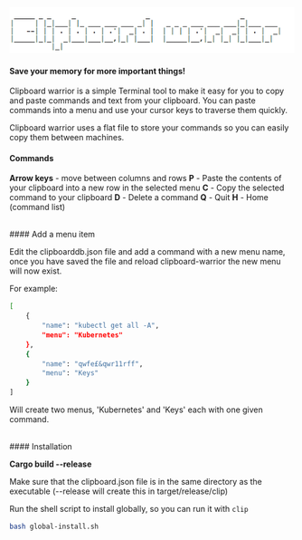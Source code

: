 
![Logo](./logo.png)
#### Save your memory for more important things! 

Clipboard warrior is a simple Terminal tool to make it easy for you to copy and paste commands and text from your clipboard. You can paste commands into a menu and use your cursor keys to traverse them quickly.

Clipboard warrior uses a flat file to store your commands so you can easily copy them between machines.
</br>
#### Commands

**Arrow keys** - move between columns and rows
**P** - Paste the contents of your clipboard into a new row in the selected menu
**C** - Copy the selected command to your clipboard
**D** - Delete a command
**Q** - Quit
**H** - Home (command list)

</br>
#### Add a menu item

Edit the clipboarddb.json file and add a command with a new menu name, once you have saved the file and reload clipboard-warrior the new menu will now exist.

For example:

```bash
[
    {
        "name": "kubectl get all -A",
        "menu": "Kubernetes"
    },
    {
        "name": "qwfe£&qwr11rff",
        "menu": "Keys"
    }
]
```
Will create two menus, 'Kubernetes' and 'Keys' each with one given command.

</br>
#### Installation

**Cargo build --release**

Make sure that the clipboard.json file is in the same directory as the executable 
(--release will create this in target/release/clip)

Run the shell script to install globally, so you can run it with  ```clip```
```bash
bash global-install.sh
```
